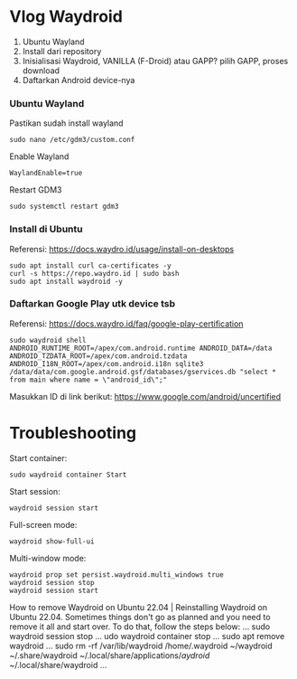 # Vlog Waydroid

1. Ubuntu Wayland
2. Install dari repository
3. Inisialisasi Waydroid, VANILLA (F-Droid) atau GAPP? pilih GAPP, proses download
4. Daftarkan Android device-nya


### Ubuntu Wayland

Pastikan sudah install wayland

```
sudo nano /etc/gdm3/custom.conf
```

Enable Wayland
```
WaylandEnable=true
```

Restart GDM3
```
sudo systemctl restart gdm3
```


### Install di Ubuntu

Referensi: https://docs.waydro.id/usage/install-on-desktops


```
sudo apt install curl ca-certificates -y
curl -s https://repo.waydro.id | sudo bash
sudo apt install waydroid -y
```

### Daftarkan Google Play utk device tsb

Referensi: https://docs.waydro.id/faq/google-play-certification

```
sudo waydroid shell
ANDROID_RUNTIME_ROOT=/apex/com.android.runtime ANDROID_DATA=/data ANDROID_TZDATA_ROOT=/apex/com.android.tzdata ANDROID_I18N_ROOT=/apex/com.android.i18n sqlite3 /data/data/com.google.android.gsf/databases/gservices.db "select * from main where name = \"android_id\";"
```

Masukkan ID di link berikut: https://www.google.com/android/uncertified


# Troubleshooting

Start container:
```
sudo waydroid container Start
```

Start session:
```
waydroid session start
```

Full-screen mode:
```
waydroid show-full-ui
```

Multi-window mode:
```
waydroid prop set persist.waydroid.multi_windows true
waydroid session stop
waydroid session start
```

How to remove Waydroid on Ubuntu 22.04 | Reinstalling Waydroid on Ubuntu 22.04. Sometimes things don't go as planned and you need to remove it all and start over. To do that, follow the steps below:
...
sudo waydroid session stop
...
udo waydroid container stop
...
sudo apt remove waydroid
...
sudo rm -rf /var/lib/waydroid /home/.waydroid ~/waydroid ~/.share/waydroid ~/.local/share/applications/*aydroid* ~/.local/share/waydroid
...
